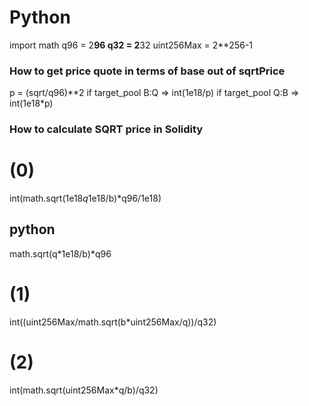 # Python

import math
q96 = 2**96
q32 = 2**32
uint256Max = 2\*\*256-1

### How to get price quote in terms of base out of sqrtPrice

p = (sqrt/q96)\*\*2
if target_pool B:Q => int(1e18/p)
if target_pool Q:B => int(1e18\*p)

### How to calculate SQRT price in Solidity

# (0)

int(math.sqrt(1e18*q*1e18/b)\*q96/1e18)

## python

math.sqrt(q*1e18/b)*q96

# (1)

int((uint256Max/math.sqrt(b\*uint256Max/q))/q32)

# (2)

int(math.sqrt(uint256Max\*q/b)/q32)
